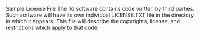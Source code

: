 Sample License File
The lld software contains code written by third parties. Such software will have its own individual LICENSE.TXT file in the directory in which it appears. This file will describe the copyrights, license, and restrictions which apply to that code.
